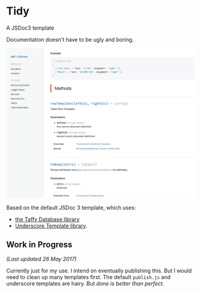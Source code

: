 # Tidy 

A JSDoc3 template

Documentation doesn't have to be ugly and boring.

![Theme Preview](./images/jsdoc-theme-view.png)

Based on the default JSDoc 3 template, which uses: 
- [the Taffy Database library](http://taffydb.com/)
- [Underscore Template library](http://underscorejs.org/).

## Work in Progress

_(Last updated 26 May 2017)_

Currently just for my use. I intend on eventually publishing this. But I would need to clean up many templates first. The default `publish.js` and underscore templates are hairy. But _done is better than perfect._
